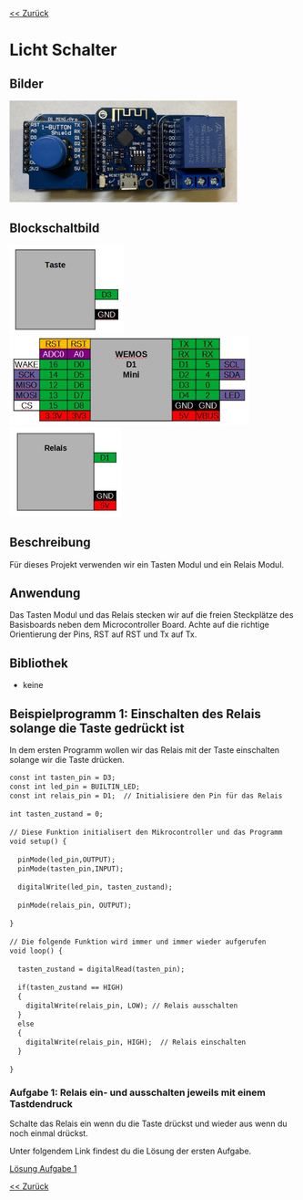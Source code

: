 [<< Zurück](../README.md)

# Licht Schalter

## Bilder

<img src="Bilder/Taste_D1_Mini_Relais_gesteckt.JPEG" alt="drawing" width="400"/>

## Blockschaltbild

<img src="../../Module/Taste/Bilder/pins.jpg" alt="drawing" width="200"/><img src="../../Module/D1Mini/Bilder/pins.jpg" alt="drawing" width="420"/><img src="../../Module/Relais/Bilder/pins.jpg" alt="drawing" width="197"/>

## Beschreibung

Für dieses Projekt verwenden wir ein Tasten Modul und ein Relais Modul.

## Anwendung

Das Tasten Modul und das Relais stecken wir auf die freien Steckplätze des Basisboards neben dem Microcontroller Board. Achte auf die richtige Orientierung der Pins, RST auf RST und Tx auf Tx.

## Bibliothek

- keine

## Beispielprogramm 1: Einschalten des Relais solange die Taste gedrückt ist

In dem ersten Programm wollen wir das Relais mit der Taste einschalten solange wir die Taste drücken.

```
const int tasten_pin = D3;
const int led_pin = BUILTIN_LED;
const int relais_pin = D1;  // Initialisiere den Pin für das Relais

int tasten_zustand = 0;

// Diese Funktion initialisert den Mikrocontroller und das Programm
void setup() {

  pinMode(led_pin,OUTPUT);
  pinMode(tasten_pin,INPUT);

  digitalWrite(led_pin, tasten_zustand);

  pinMode(relais_pin, OUTPUT);

}

// Die folgende Funktion wird immer und immer wieder aufgerufen
void loop() {

  tasten_zustand = digitalRead(tasten_pin);
  
  if(tasten_zustand == HIGH)
  {
    digitalWrite(relais_pin, LOW); // Relais ausschalten
  }
  else
  {
    digitalWrite(relais_pin, HIGH);  // Relais einschalten
  }
  
}
```

### Aufgabe 1: Relais ein- und ausschalten jeweils mit einem Tastdendruck

Schalte das Relais ein wenn du die Taste drückst und wieder aus wenn du noch einmal drückst.

Unter folgendem Link findest du die Lösung der ersten Aufgabe.

[Lösung Aufgabe 1](loesung_1.md)

[<< Zurück](../README.md)
